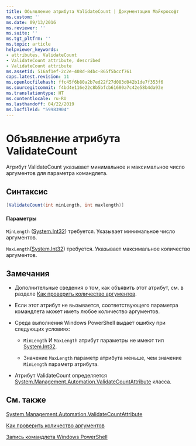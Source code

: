 ```yaml
---
title: Объявление атрибута ValidateCount | Документация Майкрософт
ms.custom: ''
ms.date: 09/13/2016
ms.reviewer: ''
ms.suite: ''
ms.tgt_pltfrm: ''
ms.topic: article
helpviewer_keywords:
- attributes, ValidateCount
- ValidateCount attribute, described
- ValidateCount attribute
ms.assetid: 516af1ef-2c2e-408d-84bc-865f5bccf761
caps.latest.revision: 11
ms.openlocfilehash: ffc45f6b80a2b7ed22f27d083d042b1de7f353f6
ms.sourcegitcommit: f4bd4e116e22c8b5bfcb61680a7c42e58b4da93e
ms.translationtype: HT
ms.contentlocale: ru-RU
ms.lasthandoff: 04/22/2019
ms.locfileid: "59983904"
---
```

# <a name="validatecount-attribute-declaration"></a>Объявление атрибута ValidateCount

Атрибут ValidateCount указывает минимальное и максимальное число аргументов для параметра командлета.

## <a name="syntax"></a>Синтаксис

```csharp
[ValidateCount(int minLength, int maxlength)]
```

#### <a name="parameters"></a>Параметры

`MinLength` ([System.Int32][]) требуется. Указывает минимальное число аргументов.

`MaxLength`([System.Int32][]) требуется. Указывает максимальное количество аргументов.

## <a name="remarks"></a>Замечания

- Дополнительные сведения о том, как объявить этот атрибут, см. в разделе [Как проверить количество аргументов][].

- Если этот атрибут не вызывается, соответствующего параметра командлета может иметь любое количество аргументов.

- Среда выполнения Windows PowerShell выдает ошибку при следующих условиях:

    - `MinLength` И `MaxLength` атрибут параметры не имеют тип [System.Int32][].

    - Значение `MaxLength` параметр атрибута меньше, чем значение `MinLength` параметр атрибута.

- Атрибут ValidateCount определяется [System.Management.Automation.ValidateCountAttribute][] класса.

## <a name="see-also"></a>См. также

[System.Management.Automation.ValidateCountAttribute][]

[Как проверить количество аргументов][]

[Запись командлета Windows PowerShell][]

[Как проверить количество аргументов]: how-to-validate-an-argument-count.md
[Запись командлета Windows PowerShell]: writing-a-windows-powershell-cmdlet.md

[System.Int32]: /dotnet/api/System.Int32
[System.Management.Automation.ValidateCountAttribute]: /dotnet/api/System.Management.Automation.ValidateCountAttribute
